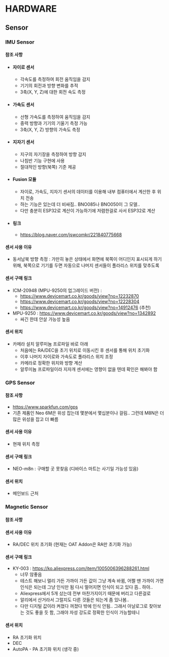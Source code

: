 # HARDWARE

## Sensor

### IMU Sensor
#### 참조 사항
- #### 자이로 센서
  - 각속도를 측정하여 회전 움직임을 감지
  - 기기의 회전과 방향 변화를 추적
  * 3축(X, Y, Z)에 대한 회전 속도 측정

- #### 가속도 센서
  - 선형 가속도를 측정하여 움직임을 감지
  - 중력 방향과 기기의 기울기 측정 가능
  - 3축(X, Y, Z) 방향의 가속도 측정

- #### 지자기 센서
  - 지구의 자기장을 측정하여 방향 감지
  - 나침반 기능 구현에 사용
  - 절대적인 방향(북쪽) 기준 제공

- #### Fusion 모듈
  - 자이로, 가속도, 지자기 센서의 데이터를 이용해 내부 컴퓨터에서 계산한 후 위치 전송
  - 하는 기능은 있는데 더 비싸짐.. BNO085나 BNO050이 그 모델.. 
  - 다만 충분히 ESP32로 계산이 가능하기에 저렴한걸로 사서 ESP32로 계산

- #### 링크
  - https://blog.naver.com/jswcomkr/221840775668

#### 센서 사용 이유
- 동서남북 방향 측정 : 가만히 놓은 상태에서 화면에 북쪽이 어디인지 표시되게 하기 위해, 북쪽으로 기기를 두면 자동으로 나머지 센서들이 폴라리스 위치를 맞추도록

#### 센서 구매 링크
- ICM-20948 (MPU-9250의 업그레이드 버전) : 
  - https://www.devicemart.co.kr/goods/view?no=12232870
  - https://www.devicemart.co.kr/goods/view?no=12228304
  - https://www.devicemart.co.kr/goods/view?no=14912476 (추천)
- MPU-9250 : https://www.devicemart.co.kr/goods/view?no=1342892
  - 싸긴 한데 안살 가능성 높음


#### 센서 위치
- 카메라 설치 알루미늄 프로파일 바로 아래 
  - 처음에는 RA/DEC을 초기 위치로 이동시킨 후 센서를 통해 위치 초기화
  - 이후 나머지 자이로와 가속도로 폴라리스 위치 조정
  - 카메라로 정확한 위치와 방향 계산
  - 알루미늄 프로파일이라 지자개 센서에는 영향이 없을 텐데 확인은 해봐야 함


### GPS Sensor
#### 참조 사항
- https://www.sparkfun.com/gps
- 기존 제품인 Neo 6M은 위성 잡는데 몇분에서 몇십분이나 걸림.. 그런데 M8N은 더 많은 위성을 잡고 더 빠름

#### 센서 사용 이유
- 현재 위치 측정

#### 센서 구매 링크
- NEO-m8n : 구매할 곳 못찾음 (디바이스 마트는 사기일 가능성 있음)

#### 센서 위치
- 메인보드 근처


### Magnetic Sensor
#### 참조 사항

#### 센서 사용 이유
- RA/DEC 위치 초기화 (현재는 OAT Addon은 RA만 초기화 가능)

#### 센서 구매 링크
- KY-003 : https://ko.aliexpress.com/item/1005006396288261.html
  - 너무 않좋음
  - 테스트 해보니 멀리 가든 가까이 가든 값이 그냥 계속 바뀜, 어쩔 땐 가까이 가면 인식은 되는데 그냥 인식만 됨 다시 멀어지면 인식이 되고 있다 뜸.. 하아..
  - Aliexpress에서 5개 샀는데 전부 마찬가지이기 때문에 버리고 다른걸로
  - 알리에서 산거라서 그럴지도 다른 것들은 되는게 좀 있나봄..
  - 다만 디지털 값이라 켜졌다 꺼졌다 밖에 인식 안됨.. 그래서 아날로그로 찾아보는 것도 좋을 듯 함, 그래야 자성 강도로 정확한 인식이 가능할테니

#### 센서 위치
- RA 초기화 위치
- DEC
- AutoPA - PA 초기화 위치 (생각 중)